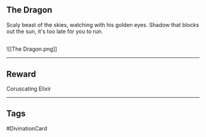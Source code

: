 ## The Dragon
Scaly beast of the skies,
watching with his golden eyes.
Shadow that blocks out the sun,
it's too late for you to run.
## 
![[The Dragon.png]]

---
## Reward
Coruscating Elixir

---
## Tags
#DivinationCard